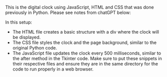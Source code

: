 This is the digital clock using JavaScript, HTML and CSS that was done previously in Python. Please see notes from chatGPT below:


In this setup:

- The HTML file creates a basic structure with a div where the clock will be displayed.
- The CSS file styles the clock and the page background, similar to the original Python code.
- The JavaScript file updates the clock every 500 milliseconds, similar to the after method in the Tkinter code.
Make sure to put these snippets in their respective files and ensure they are in the same directory for the code to run properly in a web browser.





